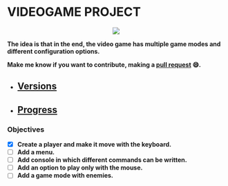 # VIDEOGAME PROJECT

<p align="center"> <img src="https://i.ibb.co/GRNb5p3/6.png"> <p align="center">

**The idea is that in the end, the video game has multiple game modes and different configuration options.**
  
**Make me know if you want to contribute, making a [pull request](https://github.com/14G001/Videogame/pulls) :smile:.**

- ## [Versions](https://github.com/14G001/Videogame/releases)
- ## [Progress](https://github.com/14G001/Videogame/tags)
  
### Objectives
- [x] **Create a player and make it move with the keyboard.**
- [ ] **Add a menu.**
- [ ] **Add console in which different commands can be written.**
- [ ] **Add an option to play only with the mouse.**
- [ ] **Add a game mode with enemies.**
